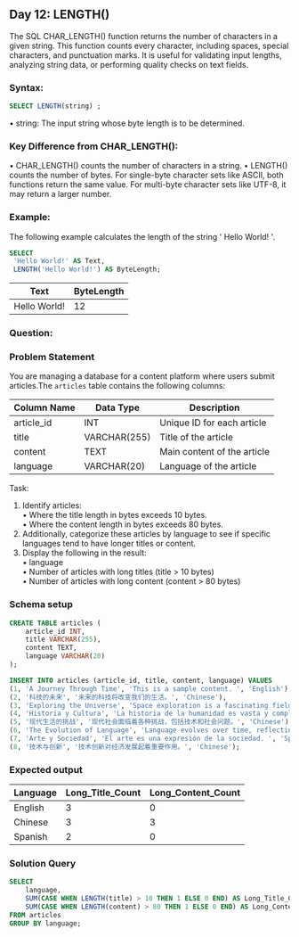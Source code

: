 ## Day 12: LENGTH()

The SQL CHAR_LENGTH() function returns the number of characters in a given string. This function counts every character, including spaces, special characters, and punctuation marks. It is useful for validating input lengths, analyzing string data, or performing quality checks on text fields.

### Syntax:

```sql
SELECT LENGTH(string) ; 
```

• string: The input string whose byte length is to be determined. 

### Key Difference from CHAR_LENGTH(): 

• CHAR_LENGTH() counts the number of characters in a string. 
• LENGTH() counts the number of bytes. For single-byte character sets like ASCII, both functions return the same value. For multi-byte character sets like UTF-8, it may return a larger number. 

### Example:

The following example calculates the length of the string ' Hello World! '.

```sql
SELECT 
 'Hello World!' AS Text, 
 LENGTH('Hello World!') AS ByteLength;
```

| Text         | ByteLength | 
|--------------|------------|
| Hello World! |   12       | 

### Question:

### Problem Statement

You are managing a database for a content platform where users submit articles.The `articles` table contains the following columns:  

| Column Name   | Data Type     | Description                 |  
|---------------|---------------|-----------------------------|  
| article_id    | INT           | Unique ID for each article  |  
| title         | VARCHAR(255)  | Title of the article        |  
| content       | TEXT          | Main content of the article |  
| language      | VARCHAR(20)   | Language of the article     |  

Task:
1. Identify articles:  
   • Where the title length in bytes exceeds 10 bytes.  
   • Where the content length in bytes exceeds 80 bytes.  
2. Additionally, categorize these articles by language to see if specific languages tend to have longer titles or content.  
3. Display the following in the result:  
   • language  
   • Number of articles with long titles (title > 10 bytes)  
   • Number of articles with long content (content > 80 bytes)   
   
### Schema setup

```sql
CREATE TABLE articles (
    article_id INT,
    title VARCHAR(255),
    content TEXT,
    language VARCHAR(20)
);

INSERT INTO articles (article_id, title, content, language) VALUES
(1, 'A Journey Through Time', 'This is a sample content. ', 'English'),
(2, '科技的未来', '未来的科技将改变我们的生活。', 'Chinese'),
(3, 'Exploring the Universe', 'Space exploration is a fascinating field.' , 'English'),
(4, 'Historia y Cultura', 'La historia de la humanidad es vasta y compleja. ', 'Spanish'),
(5, '现代生活的挑战', '现代社会面临着各种挑战，包括技术和社会问题。', 'Chinese'),
(6, 'The Evolution of Language', 'Language evolves over time, reflecting cultural changes. ', 'English'),
(7, 'Arte y Sociedad', 'El arte es una expresión de la sociedad. ', 'Spanish'),
(8, '技术与创新', '技术创新对经济发展起着重要作用。', 'Chinese');
```

### Expected output

| Language  | Long_Title_Count | Long_Content_Count |  
|-----------|------------------|--------------------|  
| English   | 3                | 0                  |  
| Chinese   | 3                | 3                  |  
| Spanish   | 2                | 0                  |  

### Solution Query

```sql
SELECT 
    language,
    SUM(CASE WHEN LENGTH(title) > 10 THEN 1 ELSE 0 END) AS Long_Title_Count,
    SUM(CASE WHEN LENGTH(content) > 80 THEN 1 ELSE 0 END) AS Long_Content_Count
FROM articles
GROUP BY language;
```
